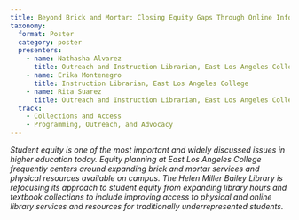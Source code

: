 ```yaml
---
title: Beyond Brick and Mortar: Closing Equity Gaps Through Online Information Literacy Instruction and Targeted Outreach Strategies
taxonomy:
  format: Poster
  category: poster
  presenters:
    - name: Nathasha Alvarez
      title: Outreach and Instruction Librarian, East Los Angeles College
    - name: Erika Montenegro
      title: Instruction Librarian, East Los Angeles College
    - name: Rita Suarez
      title: Outreach and Instruction Librarian, East Los Angeles College 
  track:
    - Collections and Access
    - Programming, Outreach, and Advocacy
---
```

_Student equity is one of the most important and widely discussed issues in higher education today. Equity planning at East Los Angeles College frequently centers around expanding brick and mortar services and physical resources available on campus. The Helen Miller Bailey Library is refocusing its approach to student equity from expanding library hours and textbook collections to include improving access to physical and online library services and resources for traditionally underrepresented students._